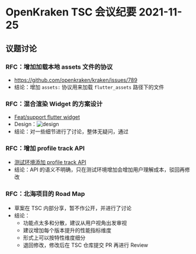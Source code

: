# OpenKraken TSC 会议纪要 2021-11-25

## 议题讨论

### RFC：增加加载本地 assets 文件的协议

- https://github.com/openkraken/kraken/issues/789
- 结论：增加 `assets:` 协议用来加载 `flutter_assets` 路径下的文件

### RFC：混合渲染 Widget 的方案设计

- [Feat/support flutter widget](https://github.com/openkraken/kraken/pull/904)
- Design：![design](https://user-images.githubusercontent.com/4409743/143413850-38c4830e-4ed2-4d59-85c3-0d4c059a52ab.png)
- 结论：对一些细节进行了讨论，整体无疑问，通过

### RFC：增加 profile track API

- [测试环境添加 profile track API](https://github.com/openkraken/kraken/issues/870)
- 结论：API 的语义不明确，只在测试环境增加会增加用户理解成本，驳回再修改

### RFC：北海项目的 Road Map

- 草案在 TSC 内部分享，暂不作公开，并进行了讨论
- 结论：
  - 功能点太多和分散，建议从用户视角出发审视
  - 建议增加每个版本提升的性能指标维度
  - 形式上可以按特性维度细分
  - 退回修改，修改后在 TSC 仓库提交 PR 再进行 Review






